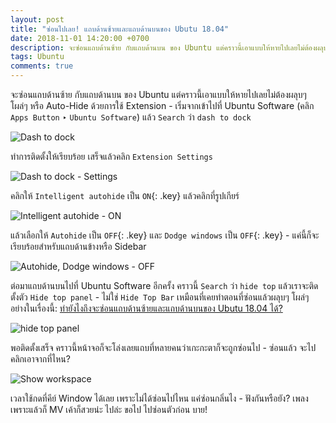 ```yaml
---
layout: post
title: "ซ่อนไปเลย! แถบด้านซ้ายและแถบด้านบนของ Ubutu 18.04"
date: 2018-11-01 14:20:00 +0700
description: จะซ่อนแถบด้านซ้าย กับแถบด้านบน ของ Ubuntu แต่คราวนี้เอาแบบให้หายไปเลยไม่ต้องผลุบๆ โผล่ๆ หรือ Auto-Hide มาดูว่าต้องทำยังไง
tags: Ubuntu
comments: true
---
```

จะซ่อนแถบด้านซ้าย กับแถบด้านบน ของ Ubuntu แต่คราวนี้เอาแบบให้หายไปเลยไม่ต้องผลุบๆ โผล่ๆ หรือ Auto-Hide ด้วยการใช้ Extension - เริ่มจากเข้าไปที่ Ubuntu Software (คลิก `Apps Button` ‣ `Ubuntu Software`) แล้ว `Search` ว่า `dash to dock`

![Dash to dock](https://res.cloudinary.com/sdees-reallife/image/upload/c_scale,w_400/v1541058714/Screenshot_from_2018-10-31_18-55-36.png)

ทำการติดตั้งให้เรียบร้อย เสร็จแล้วคลิก `Extension Settings`

![Dash to dock - Settings](https://res.cloudinary.com/sdees-reallife/image/upload/c_scale,w_600/v1541059573/Screenshot_from_2018-10-31_18-56-40.png)

คลิกให้ `Intelligent autohide` เป็น `ON`{: .key} แล้วคลิกที่รูปเกียร์

![Intelligent autohide - ON](https://res.cloudinary.com/sdees-reallife/image/upload/c_scale,w_400/v1541058893/Screenshot_from_2018-10-31_18-57-11.png)

แล้วเลือกให้ `Autohide` เป็น `OFF`{: .key} และ `Dodge windows` เป็น `OFF`{: .key} - แค่นี้ก็จะเรียบร้อยสำหรับแถบด้านข้างหรือ Sidebar

![Autohide, Dodge windows - OFF](https://res.cloudinary.com/sdees-reallife/image/upload/c_scale,w_400/v1541058963/Screenshot_from_2018-10-31_18-56-58.png)

ต่อมาแถบด้านบนไปที่ Ubuntu Software อีกครั้ง คราวนี้ `Search` ว่า `hide top` แล้วเราจะติดตั้งตัว `Hide top panel` - ไม่ใช่ `Hide Top Bar` เหมือนที่เคยทำตอนที่ซ่อนแล้วผลุบๆ โผล่ๆ อย่างในเรื่องนี้: [ทำยังไงถึงจะซ่อนแถบด้านซ้ายและแถบด้านบนของ Ubutu 18.04 ได้?](https://sdeehub.github.io/cpe/2018/08/hide-side-and-top-bars-ubuntu)

![hide top panel](https://res.cloudinary.com/sdees-reallife/image/upload/c_scale,w_600/v1541059016/Screenshot_from_2018-10-31_18-57-31.png)

พอติดตั้งเสร็จ คราวนี้หน้าจอก็จะโล่งเลยแถบที่หลายคนว่าเกะกะตาก็จะถูกซ่อนไป - ซ่อนแล้ว จะไปคลิกเอาจากที่ไหน?

![Show workspace](https://res.cloudinary.com/sdees-reallife/image/upload/c_scale,w_600/v1541059088/Screenshot_from_2018-10-31_18-58-57.png)

เวลาใช้กดที่คีย์ Window ได้เลย เพราะไม่ได้ซ่อนไปไหน แค่ซ่อนกลิ่นไง - ฟังกันหรือยัง? เพลงเพราะแล้วก็ MV เค้าก็สวยน่ะ ไปล่ะ ขอไป ไปซ่อนตัวก่อน บาย!
